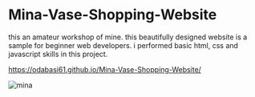 # Mina-Vase-Shopping-Website

this an amateur workshop of mine. this beautifully designed website is a sample for beginner web developers. i performed basic html, css and javascript skills in this project.

https://odabasi61.github.io/Mina-Vase-Shopping-Website/

![mina](https://user-images.githubusercontent.com/114237174/213886856-e389b9c8-20ee-4454-913e-7dc9b8bd9192.png)
